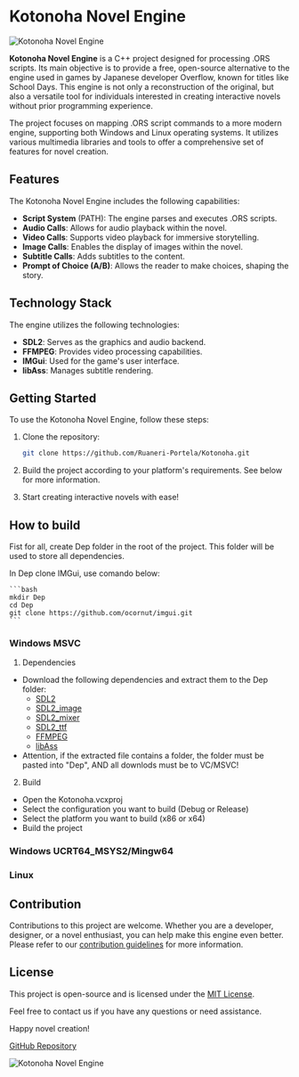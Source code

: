 # Kotonoha Novel Engine

![Kotonoha Novel Engine](https://github.com/Ruaneri-Portela/Kotonoha/blob/378c55fe9ea7277847b54267e8046a66357c9b21/Kotonoha.gif)

**Kotonoha Novel Engine** is a C++ project designed for processing .ORS scripts. Its main objective is to provide a free, open-source alternative to the engine used in games by Japanese developer Overflow, known for titles like School Days. This engine is not only a reconstruction of the original, but also a versatile tool for individuals interested in creating interactive novels without prior programming experience.

The project focuses on mapping .ORS script commands to a more modern engine, supporting both Windows and Linux operating systems. It utilizes various multimedia libraries and tools to offer a comprehensive set of features for novel creation.

## Features

The Kotonoha Novel Engine includes the following capabilities:

- **Script System** (PATH): The engine parses and executes .ORS scripts.
- **Audio Calls**: Allows for audio playback within the novel.
- **Video Calls**: Supports video playback for immersive storytelling.
- **Image Calls**: Enables the display of images within the novel.
- **Subtitle Calls**: Adds subtitles to the content.
- **Prompt of Choice (A/B)**: Allows the reader to make choices, shaping the story.

## Technology Stack

The engine utilizes the following technologies:

- **SDL2**: Serves as the graphics and audio backend.
- **FFMPEG**: Provides video processing capabilities.
- **IMGui**: Used for the game's user interface.
- **libAss**: Manages subtitle rendering.

## Getting Started

To use the Kotonoha Novel Engine, follow these steps:

1. Clone the repository:

    ```bash
    git clone https://github.com/Ruaneri-Portela/Kotonoha.git
    ```

2. Build the project according to your platform's requirements. See below for more information.

3. Start creating interactive novels with ease!

## How to build

Fist for all, create Dep folder in the root of the project. This folder will be used to store all dependencies.

In Dep clone IMGui, use comando below:

    ```bash
    mkdir Dep
    cd Dep
    git clone https://github.com/ocornut/imgui.git
    ```

### Windows MSVC

1. Dependencies

 - Download the following dependencies and extract them to the Dep folder:
   - [SDL2](https://www.libsdl.org/download-2.0.php)
   - [SDL2_image](https://www.libsdl.org/projects/SDL_image/)
   - [SDL2_mixer](https://www.libsdl.org/projects/SDL_mixer/)
   - [SDL2_ttf](https://www.libsdl.org/projects/SDL_ttf/)
   - [FFMPEG](https://github.com/ShiftMediaProject/FFmpeg/releases)
   - [libAss](https://github.com/ShiftMediaProject/libass/releases)
 - Attention, if the extracted file contains a folder, the folder must be pasted into "Dep", AND all downlods must be to VC/MSVC!


2. Build

 - Open the Kotonoha.vcxproj
 - Select the configuration you want to build (Debug or Release)
 - Select the platform you want to build (x86 or x64)
 - Build the project

### Windows UCRT64_MSYS2/Mingw64

### Linux

## Contribution

Contributions to this project are welcome. Whether you are a developer, designer, or a novel enthusiast, you can help make this engine even better. Please refer to our [contribution guidelines](CONTRIBUTING.md) for more information.

## License

This project is open-source and is licensed under the [MIT License](LICENSE.md).

Feel free to contact us if you have any questions or need assistance.

Happy novel creation!

[GitHub Repository](https://github.com/Ruaneri-Portela/Kotonoha)

![Kotonoha Novel Engine](https://github.com/Ruaneri-Portela/Kotonoha/blob/378c55fe9ea7277847b54267e8046a66357c9b21/Kotonoha.gif)
